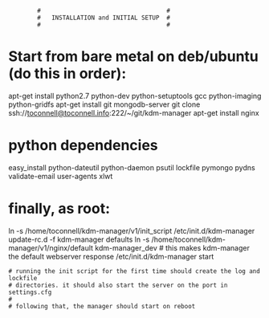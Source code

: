             #                                   #
            #   INSTALLATION and INITIAL SETUP  #
            #                                   #

# Start from bare metal on deb/ubuntu (do this in order):
apt-get install python2.7 python-dev python-setuptools gcc python-imaging python-gridfs
apt-get install git mongodb-server
git clone ssh://toconnell@toconnell.info:222/~/git/kdm-manager
apt-get install nginx

# python dependencies
easy_install python-dateutil python-daemon psutil lockfile pymongo pydns validate-email user-agents xlwt

# finally, as root:
ln -s /home/toconnell/kdm-manager/v1/init_script /etc/init.d/kdm-manager
update-rc.d -f kdm-manager defaults
ln -s /home/toconnell/kdm-manager/v1/nginx/default kdm-manager_dev			# this makes kdm-manager the default webserver response
/etc/init.d/kdm-manager start

    # running the init script for the first time should create the log and lockfile
    # directories. it should also start the server on the port in settings.cfg
    #
    # following that, the manager should start on reboot


